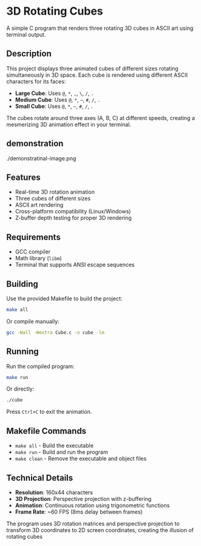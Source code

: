 # 3D Rotating Cubes

A simple C program that renders three rotating 3D cubes in ASCII art using terminal output.

## Description

This project displays three animated cubes of different sizes rotating simultaneously in 3D space. Each cube is rendered using different ASCII characters for its faces:

- **Large Cube**: Uses `@`, `*`, `,`, `\`, `/`, `.`
- **Medium Cube**: Uses `@`, `*`, `~`, `#`, `/`, `.`
- **Small Cube**: Uses `@`, `*`, `~`, `#`, `/`, `.`

The cubes rotate around three axes (A, B, C) at different speeds, creating a mesmerizing 3D animation effect in your terminal.
## demonstration

./demonstratinal-image.png

## Features

- Real-time 3D rotation animation
- Three cubes of different sizes
- ASCII art rendering
- Cross-platform compatibility (Linux/Windows)
- Z-buffer depth testing for proper 3D rendering

## Requirements

- GCC compiler
- Math library (`libm`)
- Terminal that supports ANSI escape sequences

## Building

Use the provided Makefile to build the project:

```bash
make all
```

Or compile manually:

```bash
gcc -Wall -Wextra Cube.c -o cube -lm
```

## Running

Run the compiled program:

```bash
make run
```

Or directly:

```bash
./cube
```

Press `Ctrl+C` to exit the animation.

## Makefile Commands

- `make all` - Build the executable
- `make run` - Build and run the program
- `make clean` - Remove the executable and object files

## Technical Details

- **Resolution**: 160x44 characters
- **3D Projection**: Perspective projection with z-buffering
- **Animation**: Continuous rotation using trigonometric functions
- **Frame Rate**: ~60 FPS (8ms delay between frames)

The program uses 3D rotation matrices and perspective projection to transform 3D coordinates to 2D screen coordinates, creating the illusion of rotating cubes
